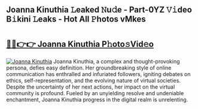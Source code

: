 ## Joanna Kinuthia 𝙻eaked 𝙽u𝚍e - Part-0YZ 𝚅𝚒deo B𝚒kini 𝙻eaks - Hot All 𝙿hotos vMkes

# <h2><a href="http://ld0r7ic.urlbe.top/?page=Joanna+Kinuthia">🔗🔗👉👉 Joanna Kinuthia P𝚑oto𝚜Vid𝚎o</a></h2>

[![Joanna Kinuthia](https://i.imgur.com/eBuTRDB.gif)](http://ld0r7ic.urlbe.top/?page=Joanna+Kinuthia)
Joanna Kinuthia, a complex and thought-provoking persona, defies easy definition. Her groundbreaking style of online communication has enthralled and infuriated followers, igniting debates on ethics, self-representation, and the evolving nature of virtual societies. Despite the uncertainty of her next actions, her impact on the virtual community is profound. Fueled by an unyielding resolve and undeniable enchantment, Joanna Kinuthia progress in the digital realm is unrelenting.
